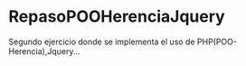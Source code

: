 # RepasoPOOHerenciaJquery
Segundo ejercicio donde se implementa el uso de PHP(POO-Herencia),Jquery...
